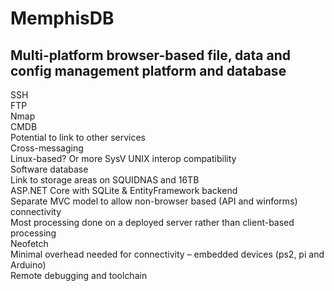 # MemphisDB
## Multi-platform browser-based file, data and config management platform and database

SSH  
FTP  
Nmap  
CMDB  
Potential to link to other services  
Cross-messaging  
Linux-based? Or more SysV UNIX interop compatibility  
Software database  
Link to storage areas on SQUIDNAS and 16TB  
ASP.NET Core with SQLite & EntityFramework backend  
Separate MVC model to allow non-browser based (API and winforms) connectivity  
Most processing done on a deployed server rather than client-based processing  
Neofetch  
Minimal overhead needed for connectivity – embedded devices (ps2, pi and Arduino)  
Remote debugging and toolchain  
